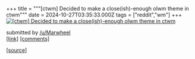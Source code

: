 +++
title = """[ctwm] Decided to make a close(ish)-enough olwm theme in ctwm"""
date = 2024-10-27T03:35:33.000Z
tags = ["reddit","wm"]
+++
[![[ctwm] Decided to make a close(ish)-enough olwm theme in ctwm](https://preview.redd.it/em49wdfsx7xd1.png?width=640&crop=smart&auto=webp&s=c25ab03f68edaf15eb77c10e23986146b6dca1fe "[ctwm] Decided to make a close(ish)-enough olwm theme in ctwm")](https://www.reddit.com/r/unixporn/comments/1gd27sw/ctwm_decided_to_make_a_closeishenough_olwm_theme/)

submitted by [/u/Marwheel](https://www.reddit.com/user/Marwheel)  
[\[link\]](https://i.redd.it/em49wdfsx7xd1.png) [\[comments\]](https://www.reddit.com/r/unixporn/comments/1gd27sw/ctwm_decided_to_make_a_closeishenough_olwm_theme/)

[[source]](https://www.reddit.com/r/unixporn/comments/1gd27sw/ctwm_decided_to_make_a_closeishenough_olwm_theme/)

